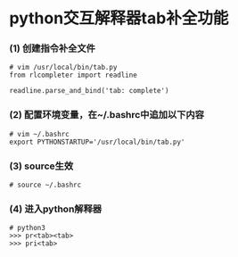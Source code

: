 # python交互解释器tab补全功能

### (1) 创建指令补全文件

```shell
# vim /usr/local/bin/tab.py
from rlcompleter import readline

readline.parse_and_bind('tab: complete')
```



### (2) 配置环境变量，在~/.bashrc中追加以下内容

```shell
# vim ~/.bashrc
export PYTHONSTARTUP='/usr/local/bin/tab.py'
```

### (3) source生效

```shell
# source ~/.bashrc
```

### (4)  进入python解释器

```shell
# python3
>>> pr<tab><tab>
>>> pri<tab>
```
